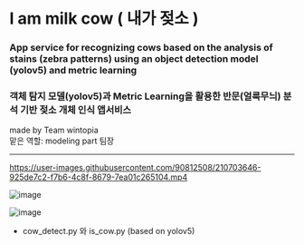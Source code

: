 # I am milk cow ( 내가 젖소 )  
  
### App service for recognizing cows based on the analysis of stains (zebra patterns) using an object detection model (yolov5) and metric learning  
  
### 객체 탐지 모델(yolov5)과 Metric Learning을 활용한 반문(얼룩무늬) 분석 기반 젖소 개체 인식 앱서비스  
  
made by Team wintopia  
맡은 역할: modeling part 팀장  
  
  ***

  

https://user-images.githubusercontent.com/90812508/210703646-925de7c2-f7b6-4c8f-8679-7ea01c265104.mp4  

    
![image](https://user-images.githubusercontent.com/90812508/210704063-46f1b341-9c30-4b23-9a1b-e064c936b550.png)  
  
  
![image](https://user-images.githubusercontent.com/90812508/210705083-69d99ab3-b0ce-4934-a9d8-c8ee602901f1.png)  
  






* cow_detect.py 와 is_cow.py  (based on yolov5)  

